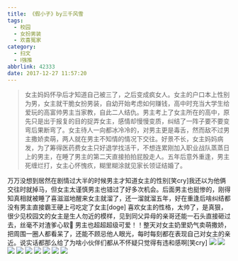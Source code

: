 ```yaml
---
title: 《假小子》by三千风雪
tags:
  - 校园
  - 女扮男装
  - 欢喜冤家
category:
  - 扫文
  - Ⅰ强推
abbrlink: 42333
date: 2017-12-27 11:57:20
---
```

<meta name="referrer" content="no-referrer" />

> 女主妈妈怀孕后才知道自己被三了，之后变成疯女人。女主的户口本上性别为男，女主就干脆女扮男装，自幼开始考虑如何赚钱，高中时充当大学生给爱玩的高富帅男主当家教，自此二人结仇。男主考上了女主所在的高中，原先只是出于报复的目的捉弄女主，感情却慢慢变质，纠结了一阵子要不要变弯后果断弯了。女主待人一向都冰冷冷的，对男主更是毒舌，然而敌不过男主撒娇卖萌，两人就在男主不知情的情况下交往。好景不长，女主妈妈病发，为了筹得医药费女主只好退学找活干，不想连累刚加入职业战队蒸蒸日上的男主，在睡了男主的第二天直接拍拍屁股走人。五年后意外重逢，男主死缠烂打，女主心怀愧疚，糊里糊涂就见家长领证结婚了。

<!-- more -->

万万没想到居然在剧情过大半的时候男主才知道女主的性别[笑cry]我还以为他俩交往时就掉马，但女主太谨慎男主也错过了好多次机会。后面男主也挺惨的，刚得知真相就被睡了喜滋滋地醒来女主就溜了，还一溜就溜五年，好在重逢后啥纠结都没有男主直接霸王硬上弓吃定了女主[doge]
喜欢女主的性格，太帅了，是真狠，很少见校园文的女主是生人勿近的模样，见到同父异母的亲哥还能一石头直接砸过去，丝毫不对渣爹心软👏
男主也超超超级可爱！！整天对女主奶里奶气卖萌撒娇，把周围一圈人都看呆了，还能不顾忌他人眼光，每时每刻都在表现自己对女主的亲近。说实话都那么给了为啥小伙伴们都从不怀疑只觉得有违和感啊[笑cry]
![](https://wx4.sinaimg.cn/mw690/0069kFhhgy1fmv5u812mqj30yi1pcqv5.jpg)
![](https://wx3.sinaimg.cn/mw690/0069kFhhgy1fmv5u5xt0zj30yi1pcqv5.jpg)
![](https://wx3.sinaimg.cn/mw690/0069kFhhgy1fmv5u9k20sj30yi1pch79.jpg)
![](https://wx2.sinaimg.cn/mw690/0069kFhhgy1fmv5uba971j30yi1pce2p.jpg)
![](https://wx4.sinaimg.cn/mw690/0069kFhhgy1fmv5ucy23gj30yi1pcnhe.jpg)
![](https://wx4.sinaimg.cn/mw690/0069kFhhgy1fmv5uewgomj30yi1pcqv5.jpg)
![](https://wx4.sinaimg.cn/mw690/0069kFhhgy1fmv5ukrly0j30yi1pcqv5.jpg)
![](https://wx1.sinaimg.cn/mw690/0069kFhhgy1fmv5uimayoj30yi1pcqv5.jpg)
![](https://wx2.sinaimg.cn/mw690/0069kFhhgy1fmv5umxm9sj30yi1pcnpd.jpg)